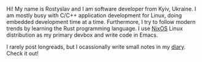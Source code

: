 
Hi! My name is Rostyslav and I am software developer from Kyiv, Ukraine.
I am mostly busy with C/C++ application development for Linux, doing embedded development time at a time.
Furthermore, I try to follow modern trends by learning the Rust programming language.
I use [NixOS](https://nixos.org) Linux distribution as my primary devbox and write code in Emacs.

I rarely post longreads, but I ocassionally write small notes in my [diary](diary.html). Check it out!

